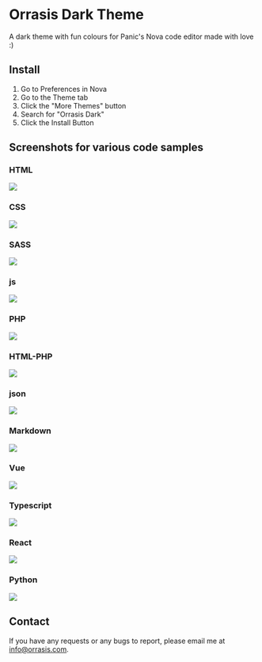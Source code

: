 # Orrasis Dark Theme

A dark theme with fun colours for Panic's Nova code editor made with love :)

## Install

1. Go to Preferences in Nova
2. Go to the Theme tab
3. Click the "More Themes" button
4. Search for "Orrasis Dark"
5. Click the Install Button

## Screenshots for various code samples

### HTML

![](https://www.orrasis.com/assets/img/orrasis-dark-theme/html.jpg)

### CSS

![](https://www.orrasis.com/assets/img/orrasis-dark-theme/css.jpg)

### SASS

![](https://www.orrasis.com/assets/img/orrasis-dark-theme/sass.jpg)

### js

![](https://www.orrasis.com/assets/img/orrasis-dark-theme/js.jpg)

### PHP

![](https://www.orrasis.com/assets/img/orrasis-dark-theme/php.jpg)

### HTML-PHP

![](https://www.orrasis.com/assets/img/orrasis-dark-theme/html-php.jpg)

### json

![](https://www.orrasis.com/assets/img/orrasis-dark-theme/json.jpg)

### Markdown

![](https://www.orrasis.com/assets/img/orrasis-dark-theme/markdown.jpg)

### Vue

![](https://www.orrasis.com/assets/img/orrasis-dark-theme/vue.jpg)

### Typescript

![](https://www.orrasis.com/assets/img/orrasis-dark-theme/typescript.jpg)

### React

![](https://www.orrasis.com/assets/img/orrasis-dark-theme/react.jpg)

### Python

![](https://www.orrasis.com/assets/img/orrasis-dark-theme/python.jpg)

## Contact

If you have any requests or any bugs to report, please email me at info@orrasis.com.
